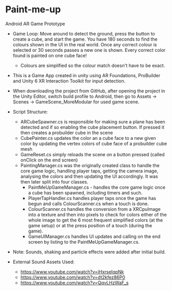 # Paint-me-up
Android AR Game Prototype

- Game Loop: Move around to detect the ground, press the button to create a cube, and start the game. You have 180 seconds to find the colours shown in the UI in the real world. Once any correct colour is selected or 30 seconds passes a new one is shown. Every correct color found is painted on one cube face!
    - Colours are simplified so the colour match doesn't have to be exact.

- This is a Game App created in unity using AR Foundations, ProBuilder and Unity 6 XR Interaction Toolkit for input detection.

- When downloading the project from GitHub, after opening the project in the Unity Editor, switch build profile to Android, then go to Assets -> Scenes -> GameScene_MoreModular for used game scene.
    
- Script Structure:
    - ARCubeSpawner.cs is responsible for making sure a plane has been detected and if so enabling the cube placement button. If pressed it then creates a probuilder cube in the scene
    - CubePainter.cs updates the color an a cube face to a new given color by updating the vertex colors of cube face of a probuilder cube mesh 
    - GameReset.cs simply reloads the scene on a button pressed (called onClick on the end screen)
    - PaintingManager.cs was the originally created class to handle the core game logic, handling player taps, getting the camera image, analysing the colors and then updating the UI accordingly. It was then later split into four classes.
        - PaintMeUpGameManager.cs - handles the core game logic once a cube has been spawned, including timers and such.
        - PlayerTapHandler.cs handles player taps once the game has begun and calls ColourScanner.cs when a touch is done.
        - ColourScanner.cs handles the conversion from a XRCpuImage into a texture and then into pixels to check for colors either of the whole image to get the 6 most frequent simplified colors (at the game setup) or at the press position of a touch (during the game).
        - GameUIManager.cs handles UI updates and calling on the end screen by listing to the PaintMeUpGameManager.cs.

- Note: Sounds, shaking and particle effects were added after initial build.

- External Sound Assets Used:
    - https://www.youtube.com/watch?v=iHxrseIqpNk
    - https://www.youtube.com/watch?v=dt2kfez86P0
    - https://www.youtube.com/watch?v=QqvLHzWaF_s